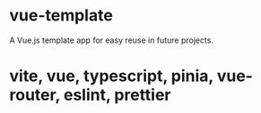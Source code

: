 # vue-template

A Vue.js template app for easy reuse in future projects.

# vite, vue, typescript, pinia, vue-router, eslint, prettier
